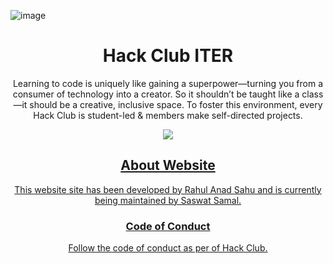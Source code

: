 ![image](https://user-images.githubusercontent.com/39031660/119862232-ec167a00-bf35-11eb-885e-9298245a0557.png)

<h1 align="center">Hack Club ITER</h1>
<p align="center">Learning to code is uniquely like gaining a superpower—turning you from a consumer of technology into a creator. So it shouldn’t be taught like a class—it should be a creative, inclusive space. To foster this environment, every Hack Club is student-led & members make self-directed projects.</p>
<p align="center"><a href=""><img src="https://img.shields.io/badge/Current%20the%20Current-Release-or?style=for-the-badge" /></p>
  
<h2 align="center">About Website</h2>
<p align="center">This website site has been developed by Rahul Anad Sahu and is currently being maintained by Saswat Samal.</p>

<h3 align="center">Code of Conduct</h3>
<p align="center">Follow the code of conduct as per of Hack Club.</p>
